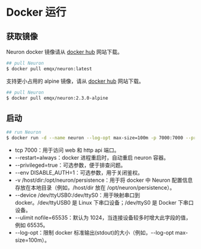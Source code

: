 # Docker 运行

## 获取镜像

Neuron docker 镜像请从 [docker hub](https://hub.docker.com/r/emqx/neuron/tags) 网站下载。

```bash
## pull Neuron
$ docker pull emqx/neuron:latest
```

支持更小占用的 alpine 镜像，请从 [docker hub](https://hub.docker.com/r/emqx/neuron/tags) 网站下载。

```bash
## pull Neuron
$ docker pull emqx/neuron:2.3.0-alpine
```

## 启动

```bash
## run Neuron
$ docker run -d --name neuron --log-opt max-size=100m -p 7000:7000 --privileged=true -v /host/dir:/opt/neuron/persistence --device /dev/ttyUSB0:/dev/ttyS0 --restart=always emqx/neuron:latest
```

* tcp 7000：用于访问 web 和 http api 端口。
* --restart=always：docker 进程重启时，自动重启 neuron 容器。
* --privileged=true：可选参数，便于排查问题。
* --env DISABLE_AUTH=1：可选参数，用于关闭鉴权。
* -v /host/dir:/opt/neuron/persistence：用于将 docker 中 Neuron 配置信息存放在本地目录（例如，/host/dir 放在 /opt/neuron/persistence）。
* --device /dev/ttyUSB0:/dev/ttyS0：用于映射串口到 docker。/dev/ttyUSB0 是 Linux 下串口设备；/dev/ttyS0 是 Docker 下串口设备。
* --ulimit nofile=65535：默认为 1024，当连接设备较多时增大此字段的值，例如 65535。
* --log-opt：限制 docker 标准输出(stdout)的大小（例如，--log-opt max-size=100m）。
